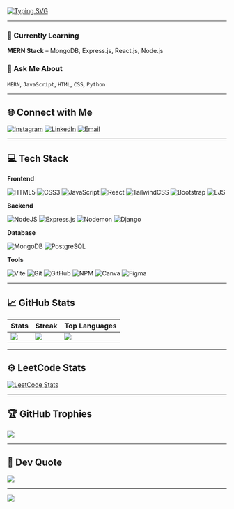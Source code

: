 <a href="https://git.io/typing-svg">
  <img src="https://readme-typing-svg.herokuapp.com?font=Fira+Code&size=34&duration=6000&pause=1000&color=1BF758&center=true&vCenter=true&width=800&lines=Hi+there+I'm+Zayan+👋;FullStack+MERN+Developer;Problem+Solver;Open+Source+Enthusiast" alt="Typing SVG" />
</a>

---

### 🌱 Currently Learning
**MERN Stack** – MongoDB, Express.js, React.js, Node.js

### 💬 Ask Me About
`MERN`, `JavaScript`, `HTML`, `CSS`, `Python`

---

## 🌐 Connect with Me

[![Instagram](https://img.shields.io/badge/Instagram-%23E4405F.svg?logo=Instagram&logoColor=white)](https://instagram.com/zayaaan.al)
[![LinkedIn](https://img.shields.io/badge/LinkedIn-%230077B5.svg?logo=linkedin&logoColor=white)](https://www.linkedin.com/in/al-zayan-p-973359330)
[![Email](https://img.shields.io/badge/Email-D14836?logo=gmail&logoColor=white)](mailto:alzayanpoothakkal1156@gmail.com)

---

## 💻 Tech Stack

**Frontend**
  
![HTML5](https://img.shields.io/badge/html5-%23E34F26.svg?style=for-the-badge&logo=html5&logoColor=white)
![CSS3](https://img.shields.io/badge/css3-%231572B6.svg?style=for-the-badge&logo=css3&logoColor=white)
![JavaScript](https://img.shields.io/badge/javascript-%23323330.svg?style=for-the-badge&logo=javascript&logoColor=%23F7DF1E)
![React](https://img.shields.io/badge/react-%2320232a.svg?style=for-the-badge&logo=react&logoColor=%2361DAFB)
![TailwindCSS](https://img.shields.io/badge/tailwindcss-%2338B2AC.svg?style=for-the-badge&logo=tailwind-css&logoColor=white)
![Bootstrap](https://img.shields.io/badge/bootstrap-%238511FA.svg?style=for-the-badge&logo=bootstrap&logoColor=white)
![EJS](https://img.shields.io/badge/ejs-%23B4CA65.svg?style=for-the-badge&logo=ejs&logoColor=black)

**Backend**

![NodeJS](https://img.shields.io/badge/node.js-6DA55F?style=for-the-badge&logo=node.js&logoColor=white)
![Express.js](https://img.shields.io/badge/express.js-%23404d59.svg?style=for-the-badge&logo=express&logoColor=%2361DAFB)
![Nodemon](https://img.shields.io/badge/NODEMON-%23323330.svg?style=for-the-badge&logo=nodemon&logoColor=%BBDEAD)
![Django](https://img.shields.io/badge/django-%23092E20.svg?style=for-the-badge&logo=django&logoColor=white)

**Database**

![MongoDB](https://img.shields.io/badge/MongoDB-%234ea94b.svg?style=for-the-badge&logo=mongodb&logoColor=white)
![PostgreSQL](https://img.shields.io/badge/postgres-%23316192.svg?style=for-the-badge&logo=postgresql&logoColor=white)

**Tools**

![Vite](https://img.shields.io/badge/vite-%23646CFF.svg?style=for-the-badge&logo=vite&logoColor=white)
![Git](https://img.shields.io/badge/git-%23F05033.svg?style=for-the-badge&logo=git&logoColor=white)
![GitHub](https://img.shields.io/badge/github-%23121011.svg?style=for-the-badge&logo=github&logoColor=white)
![NPM](https://img.shields.io/badge/NPM-%23CB3837.svg?style=for-the-badge&logo=npm&logoColor=white)
![Canva](https://img.shields.io/badge/Canva-%2300C4CC.svg?style=for-the-badge&logo=Canva&logoColor=white)
![Figma](https://img.shields.io/badge/Figma-%23F24E1E.svg?style=for-the-badge&logo=figma&logoColor=white)

---

## 📈 GitHub Stats

| Stats | Streak | Top Languages |
|-------|--------|----------------|
| ![](https://github-readme-stats.vercel.app/api?username=zayaaan-al&theme=highcontrast&hide_border=false&include_all_commits=true&count_private=true) | ![](https://nirzak-streak-stats.vercel.app/?user=zayaaan-al&theme=highcontrast&hide_border=false) | ![](https://github-readme-stats.vercel.app/api/top-langs/?username=zayaaan-al&theme=highcontrast&layout=compact&hide_border=false) |

---

## ⚙️ LeetCode Stats

[![LeetCode Stats](https://leetcode.card.workers.dev/zayan_al?theme=dark&font=baloo&extension=null&border=2&border_radius=8)](https://leetcode.com/u/zayan_al/)

---

## 🏆 GitHub Trophies

![](https://github-profile-trophy.vercel.app/?username=zayaaan-al&theme=radical&no-frame=false&no-bg=true&margin-w=4)

---

## 💬 Dev Quote

![](https://quotes-github-readme.vercel.app/api?type=horizontal&theme=radical)

---

[![](https://visitcount.itsvg.in/api?id=zayaaan-al&icon=0&color=0)](https://visitcount.itsvg.in)

